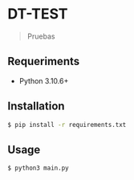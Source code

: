 # DT-TEST
> Pruebas

## Requeriments
- Python 3.10.6+

## Installation
```bash
$ pip install -r requirements.txt
```

## Usage
```bash
$ python3 main.py 
```
